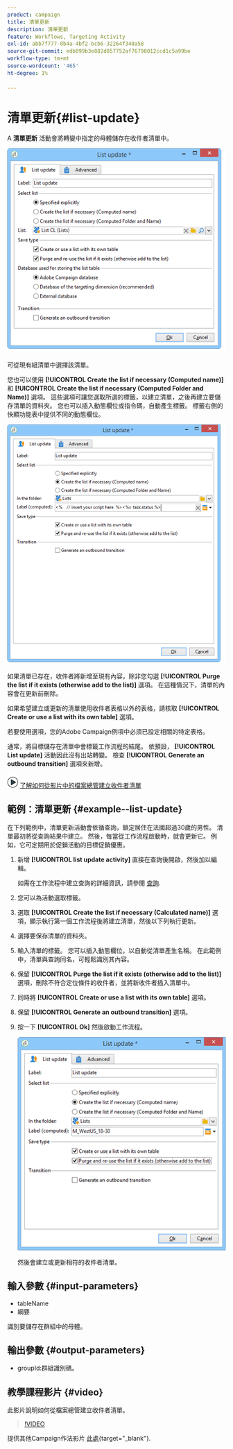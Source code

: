 ```yaml
---
product: campaign
title: 清單更新
description: 清單更新
feature: Workflows, Targeting Activity
exl-id: abb7f777-0b4a-4bf2-bcb6-32264f340a58
source-git-commit: edb099b3e882d857752af76798012ccd1c5a99be
workflow-type: tm+mt
source-wordcount: '465'
ht-degree: 1%

---
```


# 清單更新{#list-update}



A **清單更新** 活動會將轉變中指定的母體儲存在收件者清單中。

![](assets/s_user_segmentation_update_group.png)

可從現有組清單中選擇該清單。

您也可以使用 **[!UICONTROL Create the list if necessary (Computed name)]** 和 **[!UICONTROL Create the list if necessary (Computed Folder and Name)]** 選項。 這些選項可讓您選取所選的標籤，以建立清單，之後再建立要儲存清單的資料夾。 您也可以插入動態欄位或指令碼，自動產生標籤。 標籤右側的快顯功能表中提供不同的動態欄位。

![](assets/s_user_segmentation_update_list_calc.png)

如果清單已存在，收件者將新增至現有內容，除非您勾選 **[!UICONTROL Purge the list if it exists (otherwise add to the list)]** 選項。 在這種情況下，清單的內容會在更新前刪除。

如果希望建立或更新的清單使用收件者表格以外的表格，請核取 **[!UICONTROL Create or use a list with its own table]** 選項。

若要使用選項，您的Adobe Campaign例項中必須已設定相關的特定表格。

通常，將目標儲存在清單中會標籤工作流程的結尾。 依預設， **[!UICONTROL List update]** 活動因此沒有出站轉變。 檢查 **[!UICONTROL Generate an outbound transition]** 選項來新增。

![](assets/do-not-localize/how-to-video.png) [了解如何從影片中的檔案總管建立收件者清單](#video)

## 範例：清單更新 {#example--list-update}

在下列範例中，清單更新活動會依循查詢，鎖定居住在法國超過30歲的男性。 清單最初將從查詢結果中建立。 然後，每當從工作流程啟動時，就會更新它。 例如，它可定期用於促銷活動的目標促銷優惠。

1. 新增 **[!UICONTROL list update activity]** 直接在查詢後開啟，然後加以編輯。

   如需在工作流程中建立查詢的詳細資訊，請參閱 [查詢](query.md).

1. 您可以為活動選取標籤。
1. 選取 **[!UICONTROL Create the list if necessary (Calculated name)]** 選項，顯示執行第一個工作流程後將建立清單，然後以下列執行更新。
1. 選擇要保存清單的資料夾。
1. 輸入清單的標籤。 您可以插入動態欄位，以自動從清單產生名稱。 在此範例中，清單與查詢同名，可輕鬆識別其內容。
1. 保留 **[!UICONTROL Purge the list if it exists (otherwise add to the list)]** 選項，刪除不符合定位條件的收件者，並將新收件者插入清單中。
1. 同時將 **[!UICONTROL Create or use a list with its own table]** 選項。
1. 保留 **[!UICONTROL Generate an outbound transition]** 選項。
1. 按一下 **[!UICONTROL Ok]** 然後啟動工作流程。

   ![](assets/s_user_segmentation_update_list_calc_example.png)

   然後會建立或更新相符的收件者清單。

## 輸入參數 {#input-parameters}

* tableName
* 綱要

識別要儲存在群組中的母體。

## 輸出參數 {#output-parameters}

* groupId:群組識別碼。

## 教學課程影片 {#video}

此影片說明如何從檔案總管建立收件者清單。

>[!VIDEO](https://video.tv.adobe.com/v/25602/quality=12)

提供其他Campaign作法影片 [此處](https://experienceleague.adobe.com/docs/campaign-learn/tutorials/getting-started/introduction-to-adobe-campaign.html){target="_blank"}.